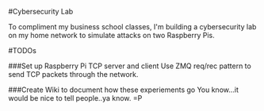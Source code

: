 #Cybersecurity Lab

To compliment my business school classes, I'm building a cybersecurity lab on my home network to simulate attacks on two Raspberry Pis.



#TODOs

###Set up Raspberry Pi TCP server and client
Use ZMQ req/rec pattern to send TCP packets through the network.

###Create Wiki to document how these experiements go
You know...it would be nice to tell people..ya know. =P 

